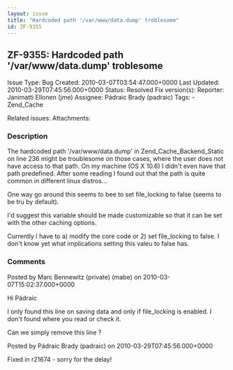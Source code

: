 ```yaml
---
layout: issue
title: "Hardcoded path '/var/www/data.dump' troblesome"
id: ZF-9355
---
```


ZF-9355: Hardcoded path '/var/www/data.dump' troblesome
-------------------------------------------------------

 Issue Type: Bug Created: 2010-03-07T03:54:47.000+0000 Last Updated: 2010-03-29T07:45:56.000+0000 Status: Resolved Fix version(s): 
 Reporter:  Janimatti Ellonen (jme)  Assignee:  Pádraic Brady (padraic)  Tags: - Zend\_Cache
 
 Related issues: 
 Attachments: 
### Description

The hardcoded path '/var/www/data.dump' in Zend\_Cache\_Backend\_Static on line 236 might be troublesome on those cases, where the user does not have access to that path. On my machine (OS X 10.6) I didn't even have that path predefined. After some reading I found out that the path is quite common in different linux distros...

One way go around this seems to bee to set file\_locking to false (seems to be tru by default).

I'd suggest this variable should be made customizable so that it can be set with the other caching options.

Currently I have to a) modify the core code or 2) set file\_locking to false. I don't know yet what implications setting this valeu to false has.

 

 

### Comments

Posted by Marc Bennewitz (private) (mabe) on 2010-03-07T15:02:37.000+0000

Hi Pádraic

I only found this line on saving data and only if file\_locking is enabled. I don't found where you read or check it.

Can we simply remove this line ?

 

 

Posted by Pádraic Brady (padraic) on 2010-03-29T07:45:56.000+0000

Fixed in r21674 - sorry for the delay!

 

 